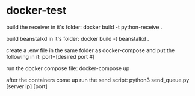 # docker-test

build the receiver in it's folder: docker build -t python-receive .

build beanstalkd in it's folder: docker build -t beanstalkd .

create a .env file in the same folder as docker-compose and put the following in it: port=[desired port #]

run the docker compose file: docker-compose up

after the containers come up run the send script: python3 send_queue.py [server ip] [port]
